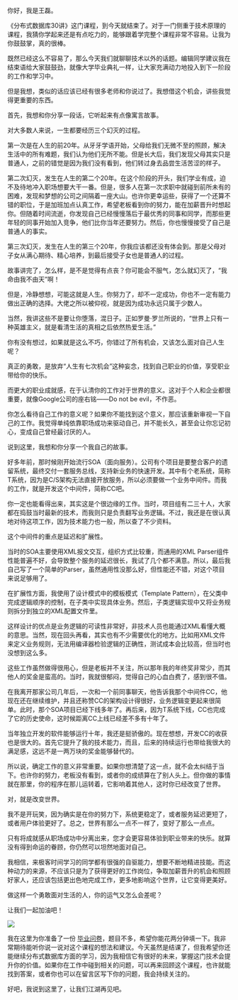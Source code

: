 你好，我是王磊。

《分布式数据库30讲》这门课程，到今天就结束了。对于一门侧重于技术原理的课程，我猜你学起来还是有点吃力的，能够跟着学完整个课程非常不容易。让我为你鼓鼓掌，真的很棒。

既然已经这么不容易了，那么今天我们就聊聊技术以外的话题。编辑同学建议我在结束语给大家鼓鼓劲，就像大学毕业典礼一样，让大家充满动力地投入到下一阶段的工作和学习中。

但是我想，类似的话应该已经有很多老师和你说过了。我想借这个机会，讲些我觉得更重要的东西。

首先，我想和你分享一段话，它听起来有点像寓言故事。

对大多数人来说，一生都要经历三个幻灭的过程。

第一次是在人生的前20年。从牙牙学语开始，父母给我们无微不至的照顾，解决生活中的所有难题，我们认为他们无所不能。但是长大后，我们发现父母其实只是普通人，之前的错觉是因为我们没有看到，他们转过身去品尝生活苦涩的样子。

第二次幻灭，发生在人生的第二个20年。在这个阶段的开头，我们学业有成，迫不及待地冲入职场想要大干一番。但是，很多人在第一次求职中就碰到前所未有的困难，发现和梦想的公司之间隔着一座大山。也许你更幸运些，获得了一个还算不错的职位，于是加班加点认真工作，希望老板看到你的努力，能在加薪晋升时想起你。但随着时间流逝，你发现自己已经慢慢落后于最优秀的同事和同学，而那些更年轻的同事开始加入竞争，他们比你当年还要努力。然后，你也慢慢接受了自己是普通人的事实。

第三次幻灭，发生在人生的第三个20年，你我应该都还没有体会到。那是父母对子女从满心期待、精心培养，到最后接受子女也是普通人的过程。

故事讲完了，怎么样，是不是觉得有点丧？你可能会不服气，怎么就幻灭了，“我命由我不由天”啊！

但是，冷静想想，可能这就是人生。你努力了，却不一定成功，你也不一定有能力做出正确的选择。大佬之所以被仰视，就是因为成功永远只属于少数人。

当然，我讲这些不是要让你堕落，混日子。正如罗曼·罗兰所说的，“世界上只有一种英雄主义，就是看清生活的真相之后依然热爱生活。”

你有没有想过，如果就是这么不巧，你错过了所有机会，又该怎么面对自己人生呢？

真正的勇敢，是放弃“人生有七次机会”这种妄念，找到自己职业的价值，享受职业带给你的快乐。

而更大的职业成就感，在于认清你的工作对于世界的意义。这对于个人和企业都很重要，就像Google公司的座右铭——Do not be evil，不作恶。

你怎么看待自己工作的意义呢？如果你不能找到这个意义，那应该重新审视一下自己的工作。我觉得单纯依靠职场成功来驱动自己，并不能长久，甚至会让你忘记初心，变成自己曾经最讨厌的人。

说到这里，我想和你分享一个我自己的故事。

好多年前，那时候刚开始流行SOA（面向服务）。公司有个项目是要整合客户的遗留系统，最终交付一套服务总线，支持新业务的快速开发。其中有个老系统，简称T系统，因为是C/S架构无法直接开放服务，所以必须要做一个业务中间件。而我的工作，就是开发这个中间件，简称CC吧。

你一定也能看得出来，其实这是个很边缘的工作。当时，项目组有二三十人，大家都在捣鼓当时最新的技术，而我则只是负责翻写业务逻辑。不过，我还是在很认真地对待这项工作，因为技术能力也一般，所以查了不少资料。

这个中间件的重点是延迟和扩展性。

当时的SOA主要使用XML报文交互，组织方式比较重，而通用的XML Parser组件性能普遍不好，会导致整个服务的延迟很长，我试了几个都不满意。所以，最后我自己写了一个简单的Parser，虽然通用性没那么好，但性能还不错，对这个项目来说足够用了。

在扩展性方面，我使用了设计模式中的模板模式（Template Pattern），在父类中完成逻辑顺序的控制，在子类中实现具体业务。然后，子类逻辑实现中又将业务规则拆分到独立的XML配置文件里。

这样设计的优点是业务逻辑的可读性非常好，非技术人员也能通过XML看懂大概的意思。当然，现在回头再看，其实也有不少需要优化的地方。比如用XML文件来定义业务规则，无法用编译器检验逻辑的正确性，测试成本会比较高，但当时也没想到这么多。

这些工作虽然做得很用心，但是老板并不关注，所以那年我的年终奖非常少，而其他人的奖金是蛮高的。当时，我就很郁闷，觉得自己的心血白费了，感到很不值。

在我离开那家公司几年后，一次和一个前同事聊天，他告诉我那个中间件CC，他现在还在继续维护，并且还称赞CC的架构设计得很好，业务逻辑变更起来很简单。此时，那个SOA项目已经下线多年了。再后来，因为T系统下线，CC也完成了它的历史使命，这时候距离CC上线已经差不多有十年了。

当年独立开发的软件能够运行十年，我还是挺骄傲的。现在想想，开发CC的收获也是很大的。首先它提升了我的技术能力，而且，后来的持续运行也带给我很大的满足感，这远不是一两万块的奖金能够替代的。

所以说，确定工作的意义非常重要。如果你想清楚了这一点，就不会太纠结于当下。也许你的努力，老板没有看到，或者你的成绩算在了别人头上。但你做的事情就在那里，你的程序在那儿运转着，它影响着其他人，这时你已经改变了世界。

对，就是改变世界。

我不是开玩笑，因为确实是在你的努力下，系统更稳定了，或者服务延迟更短了，或者用户体验更好了。总之，世界有那么一点不一样了，变好了那么一点点。

只有将成就感从职场成功中分离出来，您才会更容易体验到职业带来的快乐。就算没有得到命运的眷顾，你仍然可以坦然地面对自己。

我相信，来极客时间学习的同学都有很强的自驱能力，想要不断地精进技能。而这种动力的来源，不应该只是为了获得更好的工作岗位，争取加薪晋升的机会和照顾好家人，还应该包括更出色地完成工作，更多地影响这个世界，让它变得更美好。

做这样一个勇敢面对生活的人，你的运气又怎么会差呢？

让我们一起加油吧！

[![](https://static001.geekbang.org/resource/image/6f/c4/6f3610615eba9fb8da9826424d488ec4.jpg?wh=1142*801)](https://jinshuju.net/f/gTzVY9)

我在这里为你准备了一份 [毕业问卷](https://jinshuju.net/f/gTzVY9)，题目不多，希望你能花两分钟填一下。我非常期待能听你说一说对这个课程的想法和建议。今天虽然是结课了，但我希望你还能继续分布式数据库方面的学习，因为我相信它有很好的未来，掌握这门技术会提升你的价值。如果你在工作中碰到相关的问题，可以再来回顾这个课程，也许就能找到答案，或者你也可以在留言区写下你的问题，我会持续关注的。

好吧，我说到这里了，让我们江湖再见吧。